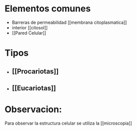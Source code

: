  # Elementos comunes
 - Barreras de permeabilidad [[membrana citoplasmatica]]
 - interior [[citosol]]
 - [[Pared Celular]]

# Tipos
- ## [[Procariotas]]
- ## [[Eucariotas]]

# Observacion:
Para observar la estructura celular se utiliza la [[microscopia]]

     